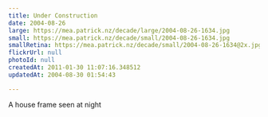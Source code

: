 ```yaml
---
title: Under Construction
date: 2004-08-26
large: https://mea.patrick.nz/decade/large/2004-08-26-1634.jpg
small: https://mea.patrick.nz/decade/small/2004-08-26-1634.jpg
smallRetina: https://mea.patrick.nz/decade/small/2004-08-26-1634@2x.jpg
flickrUrl: null
photoId: null
createdAt: 2011-01-30 11:07:16.348512
updatedAt: 2004-08-30 01:54:43

---
```

A house frame seen at night
